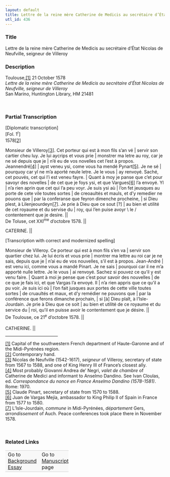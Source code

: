 ```yaml
---  
layout: default  
title: Lettre de la reine mère Catherine de Medicis au secrétaire d’État Nicolas de Neufville, seigneur de Villeroy  
utl_id: 436
---
```


### Title

Lettre de la reine mère Catherine de Medicis au secrétaire d’État Nicolas de Neufville, seigneur de Villeroy

### Description

<p>Toulouse,<a href="#_ftn1" name="_ftnref1" title="" id="_ftnref1">[1]</a> 21 October 1578<br /><em>Lettre de la reine mère Catherine de Medicis au secrétaire d’État Nicolas de Neufville, seigneur de Villeroy</em><br />
San Marino, Huntington Library, HM 21481</p>
<p> </p>


### Partial Transcription

<p>[Diplomatic transcription]<br /><span style="line-height: 20.8px;">[</span>Fol. 1<sup>r</sup>]<br />
1578<a href="#_ftn2" name="_ftnref2" title="" id="_ftnref2">[2]</a></p>
<p>Monsieur de Villeroy<a href="#_ftn3" name="_ftnref3" title="" id="_ftnref3">[3]</a>. Cet porteur qui est à mon fils s’an vé | servir son cartier cheu luy. Je lui aycrips et vous prie | monstrer ma letre au roy, car je ne sé depuis que je | n’é eu de vos novelles cet l’est à propos. Jeannendré<a href="#_ftn4" name="_ftnref4" title="" id="_ftnref4">[4]</a> | ayst veneu ysi, come vous ha mendé Pynart<a href="#_ftn5" name="_ftnref5" title="" id="_ftnref5">[5]</a>. Je ne sé | pourquoy car yl ne m’a aporté neule letre. Je le vous | ay renvoyé. Saché, cet pouvés, cet qui l’i est veneu fayre. | Quant à moy je panse que c’et pour savoyr des novelles | de cet que je foys ysi, et que Vargues<a href="#_ftn6" name="_ftnref6" title="" id="_ftnref6">[6]</a> l’a envoyé. Yl | n’a rien aprin que cet qui l’a peu voyr. Je suis ysi aù | l’on fet jeusques au porte de cete vile toutes sortes | de creoaultés et mauls, et d’y remedier ne pouons que | par la conferanse que feyron dimenche procheine, | si Dieu plest, à Lilenjeourdeyn<a href="#_ftn7" name="_ftnref7" title="" id="_ftnref7">[7]</a>. Je prie à Dieu que ce sout [?] | au bien et utilité de cet royaume et du servise du | roy, qui l’en puise avoyr \ le / contentement que je desire. ||<br />
De Toluse, cet XXI<sup>me</sup> d’octobre 1578. ||</p>
<p>CATERINE. ||</p>
<p>[Transcription with correct and modernized spelling]</p>
<p>Monsieur de Villeroy. Ce porteur qui est à mon fils s’en va | servir son quartier chez lui. Je lui écris et vous prie | montrer ma lettre au roi car je ne sais, depuis que je | n’ai eu de vos nouvelles, s’il est à propos. Jean-André | est venu ici, comme vous a mandé Pinart. Je ne sais | pourquoi car il ne m’a apporté nulle lettre. Je le vous | ai renvoyé. Sachez si pouvez ce qu’il y est venu faire. | Quant à moi je pense que c’est pour savoir des nouvelles | de ce que je fais ici, et que Vargas l’a envoyé. Il | n’a rien appris que ce qu’il a pu voir. Je suis ici où | l’on fait jusques aux portes de cette ville toutes sortes | de cruaultés et maux, et d’y remédier ne pouvons que | par la conférence que ferons dimanche prochain, | si [à] Dieu plaît, à l’Isle-Jourdain. Je prie à Dieu que ce soit | au bien et utilité de ce royaume et du service du | roi, qu’il en puisse avoir le contentement que je désire. <span style="line-height: 20.8px;">||</span><br />
De Toulouse, ce 21<sup>e</sup> d’octobre 1578. <span style="line-height: 20.8px;">||</span></p>
<p>CATHERINE. <span style="line-height: 20.8px;">||</span></p>
<div>
<hr align="left" size="1" width="33%" /><div id="ftn1"><a href="#_ftnref1" name="_ftn1" title="" id="_ftn1">[1]</a> Capital of the southwestern French department of Haute-Garonne and of the Midi-Pyrénées region.</div>
<div id="ftn2"><a href="#_ftnref2" name="_ftn2" title="" id="_ftn2">[2]</a> Contemporary hand.</div>
<div id="ftn3"><a href="#_ftnref3" name="_ftn3" title="" id="_ftn3">[3]</a> Nicolas de Neufville (1542-1617), <em>seigneur</em> of Villeroy, secretary of state from 1567 to 1588, and one of King Henry III of France’s closest ally.</div>
<div id="ftn4"><a href="#_ftnref4" name="_ftn4" title="" id="_ftn4">[4]</a> Most probably Giovanni Andrea de’ Negri, <em>valet de chambre </em>of Catherine de Medici and informant to Anselmo Dandino. See Ivan Cloulas, ed. <em>Correspondance du nonce en France Anselmo Dandino (1578-1581)</em>. Rome: 1970.</div>
<div id="ftn5"><a href="#_ftnref5" name="_ftn5" title="" id="_ftn5">[5]</a> Claude Pinart, secretary of state from 1570 to 1588.</div>
<div id="ftn6"><a href="#_ftnref6" name="_ftn6" title="" id="_ftn6">[6]</a> Juan de Vargas Mejía, ambassador to King Philip II of Spain in France from 1577 to 1580.</div>
<div id="ftn7"><a href="#_ftnref7" name="_ftn7" title="" id="_ftn7">[7]</a> L’Isle-Jourdain, <em>commune</em> in Midi-Pyrénées, <em>département </em>Gers, <em>arrondissement </em>of Auch. Peace conferences took place there in November 1578.</div>
</div>
<p> </p>


### Related Links

<table border="0.5" cellpadding="1" cellspacing="1" style="width: 200px; background-color:#F8F8F8;">
    <tbody style="border-color:#ccc">
        <tr style="border-color:#ccc">
            <td>Go to <a href="https://centerfordigitalhumanities.github.io/Newberry-French-paleography/essay/436" target="_blank">Background Essay</a></td>
            <td>Go to <a href="https://centerfordigitalhumanities.github.io/Newberry-French-paleography/www/record.html?id=436" target="_blank">Manuscript</a> page</td>
        </tr>
    </tbody>
</table>
